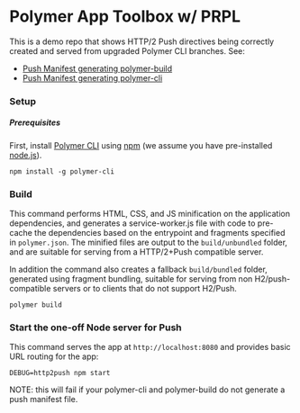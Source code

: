 # Polymer App Toolbox w/ PRPL

This is a demo repo that shows HTTP/2 Push directives being correctly created and served from upgraded Polymer CLI branches. See:

  - [Push Manifest generating polymer-build](https://github.com/slightlyoff/polymer-build/tree/push-manifest)
  - [Push Manifest generating polymer-cli](https://github.com/slightlyoff/polymer-cli/tree/push)

### Setup

##### Prerequisites

First, install [Polymer CLI](https://github.com/Polymer/polymer-cli) using
[npm](https://www.npmjs.com) (we assume you have pre-installed [node.js](https://nodejs.org)).

    npm install -g polymer-cli

### Build

This command performs HTML, CSS, and JS minification on the application
dependencies, and generates a service-worker.js file with code to pre-cache the
dependencies based on the entrypoint and fragments specified in `polymer.json`.
The minified files are output to the `build/unbundled` folder, and are suitable
for serving from a HTTP/2+Push compatible server.

In addition the command also creates a fallback `build/bundled` folder,
generated using fragment bundling, suitable for serving from non
H2/push-compatible servers or to clients that do not support H2/Push.

    polymer build

### Start the one-off Node server for Push

This command serves the app at `http://localhost:8080` and provides basic URL
routing for the app:

    DEBUG=http2push npm start

NOTE: this will fail if your polymer-cli and polymer-build do not generate a push manifest file.